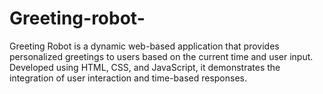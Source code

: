 # Greeting-robot-
Greeting Robot is a dynamic web-based application that provides personalized greetings to users based on the current time and user input. Developed using HTML, CSS, and JavaScript, it demonstrates the integration of user interaction and time-based responses.
